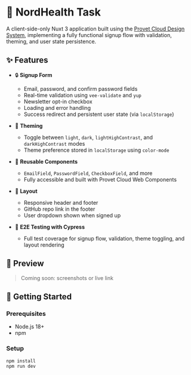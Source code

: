 # 🐾 NordHealth Task

A client-side-only Nuxt 3 application built using the [Provet Cloud Design System](https://www.nordhealth.design/), implementing a fully functional signup flow with validation, theming, and user state persistence.

## ✨ Features

- 🔒 **Signup Form**
    - Email, password, and confirm password fields
    - Real-time validation using `vee-validate` and `yup`
    - Newsletter opt-in checkbox
    - Loading and error handling
    - Success redirect and persistent user state (via `localStorage`)

- 🎨 **Theming**
    - Toggle between `light`, `dark`, `lightHighContrast`, and `darkHighContrast` modes
    - Theme preference stored in `localStorage` using `color-mode`

- 🧩 **Reusable Components**
    - `EmailField`, `PasswordField`, `CheckboxField`, and more
    - Fully accessible and built with Provet Cloud Web Components

- 🧭 **Layout**
    - Responsive header and footer
    - GitHub repo link in the footer
    - User dropdown shown when signed up

- 🧪 **E2E Testing with Cypress**
    - Full test coverage for signup flow, validation, theme toggling, and layout rendering

## 📸 Preview

> Coming soon: screenshots or live link

## 🚀 Getting Started

### Prerequisites

- Node.js 18+
- npm

### Setup

```bash
npm install
npm run dev
